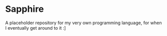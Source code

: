 # Sapphire
A placeholder repository for my very own programming language, for when I eventually get around to it :]
